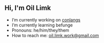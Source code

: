 ## Hi, I'm Oil Limk
- I’m currently working on [conlangs](https://oil-limk.github.io/zConlangs/)
- I’m currently learning befunge
- Pronouns: he/him/they/them
- How to reach me: <oil.limk.work@gmail.com>

<!--
Here are some ideas to get you started:

- 👯 I’m looking to collaborate on ...
- 🤔 I’m looking for help with ...
-->
